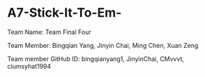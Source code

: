 # A7-Stick-It-To-Em-
Team Name: Team Final Four

Team Member: Bingqian Yang, Jinyin Chai, Ming Chen, Xuan Zeng

Team member GitHub ID: bingqianyang1, JinyinChai, CMvvvt, clumsyhat1994

